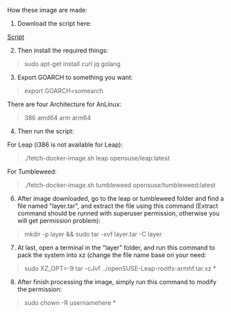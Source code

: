 How these image are made:

1. Download the script here:

[Script](https://github.com/EXALAB/AnLinux-Resources/tree/master/Tools/Docker)

2. Then install the required things:

> sudo apt-get install curl jq golang

3. Export GOARCH to something you want:

> export GOARCH=somearch

There are four Architecture for AnLinux:

> 386
amd64
arm
arm64

4. Then run the script:

For Leap (i386 is not available for Leap):

> ./fetch-docker-image.sh leap opensuse/leap:latest

For Tumbleweed:

> ./fetch-docker-image.sh tumbleweed opensuse/tumbleweed:latest

6. After image downloaded, go to the leap or tumbleweed folder and find a file named "layer.tar", and extract the file using this command (Extract command should be runned with superuser permission, otherwise you will get permission problem):

> mkdir -p layer && sudo tar -xvf layer.tar -C layer

7. At last, open a terminal in the "layer" folder, and run this command to pack the system into xz (change the file name base on your need:

> sudo XZ_OPT=-9 tar -cJvf ../openSUSE-Leap-rootfs-armhf.tar.xz *

8. After finish processing the image, simply run this command to modify the permission:

> sudo chown -R usernamehere *
